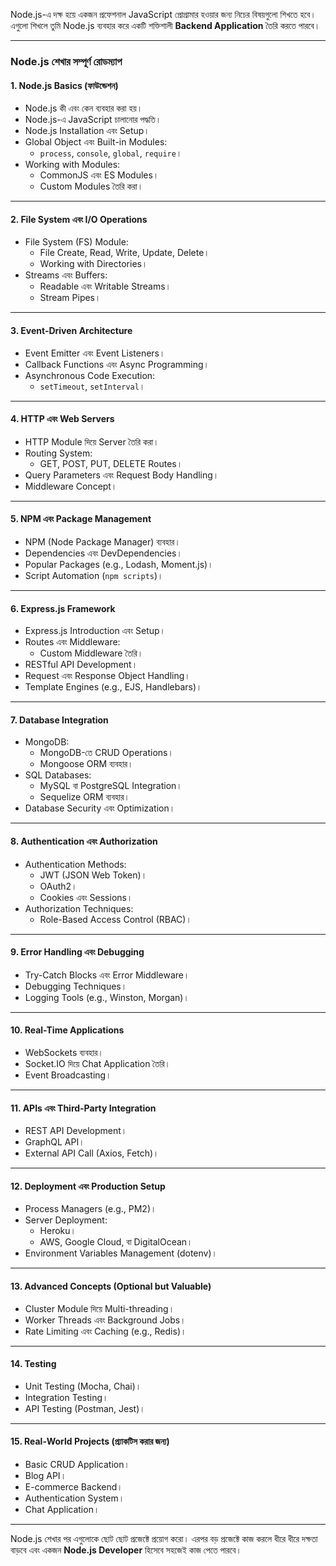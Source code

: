 Node.js-এ দক্ষ হয়ে একজন প্রফেশনাল JavaScript প্রোগ্রামার হওয়ার জন্য নিচের
বিষয়গুলো শিখতে হবে। এগুলো শিখলে তুমি Node.js ব্যবহার করে একটি শক্তিশালী
**Backend Application** তৈরি করতে পারবে।

---

### **Node.js শেখার সম্পূর্ণ রোডম্যাপ**

#### **1. Node.js Basics (ফাউন্ডেশন)**

- Node.js কী এবং কেন ব্যবহার করা হয়।
- Node.js-এ JavaScript চালানোর পদ্ধতি।
- Node.js Installation এবং Setup।
- Global Object এবং Built-in Modules:
  - `process`, `console`, `global`, `require`।
- Working with Modules:
  - CommonJS এবং ES Modules।
  - Custom Modules তৈরি করা।

---

#### **2. File System এবং I/O Operations**

- File System (FS) Module:
  - File Create, Read, Write, Update, Delete।
  - Working with Directories।
- Streams এবং Buffers:
  - Readable এবং Writable Streams।
  - Stream Pipes।

---

#### **3. Event-Driven Architecture**

- Event Emitter এবং Event Listeners।
- Callback Functions এবং Async Programming।
- Asynchronous Code Execution:
  - `setTimeout`, `setInterval`।

---

#### **4. HTTP এবং Web Servers**

- HTTP Module দিয়ে Server তৈরি করা।
- Routing System:
  - GET, POST, PUT, DELETE Routes।
- Query Parameters এবং Request Body Handling।
- Middleware Concept।

---

#### **5. NPM এবং Package Management**

- NPM (Node Package Manager) ব্যবহার।
- Dependencies এবং DevDependencies।
- Popular Packages (e.g., Lodash, Moment.js)।
- Script Automation (`npm scripts`)।

---

#### **6. Express.js Framework**

- Express.js Introduction এবং Setup।
- Routes এবং Middleware:
  - Custom Middleware তৈরি।
- RESTful API Development।
- Request এবং Response Object Handling।
- Template Engines (e.g., EJS, Handlebars)।

---

#### **7. Database Integration**

- MongoDB:
  - MongoDB-তে CRUD Operations।
  - Mongoose ORM ব্যবহার।
- SQL Databases:
  - MySQL বা PostgreSQL Integration।
  - Sequelize ORM ব্যবহার।
- Database Security এবং Optimization।

---

#### **8. Authentication এবং Authorization**

- Authentication Methods:
  - JWT (JSON Web Token)।
  - OAuth2।
  - Cookies এবং Sessions।
- Authorization Techniques:
  - Role-Based Access Control (RBAC)।

---

#### **9. Error Handling এবং Debugging**

- Try-Catch Blocks এবং Error Middleware।
- Debugging Techniques।
- Logging Tools (e.g., Winston, Morgan)।

---

#### **10. Real-Time Applications**

- WebSockets ব্যবহার।
- Socket.IO দিয়ে Chat Application তৈরি।
- Event Broadcasting।

---

#### **11. APIs এবং Third-Party Integration**

- REST API Development।
- GraphQL API।
- External API Call (Axios, Fetch)।

---

#### **12. Deployment এবং Production Setup**

- Process Managers (e.g., PM2)।
- Server Deployment:
  - Heroku।
  - AWS, Google Cloud, বা DigitalOcean।
- Environment Variables Management (dotenv)।

---

#### **13. Advanced Concepts (Optional but Valuable)**

- Cluster Module দিয়ে Multi-threading।
- Worker Threads এবং Background Jobs।
- Rate Limiting এবং Caching (e.g., Redis)।

---

#### **14. Testing**

- Unit Testing (Mocha, Chai)।
- Integration Testing।
- API Testing (Postman, Jest)।

---

#### **15. Real-World Projects (প্র্যাকটিস করার জন্য)**

- Basic CRUD Application।
- Blog API।
- E-commerce Backend।
- Authentication System।
- Chat Application।

---

Node.js শেখার পর এগুলোকে ছোট ছোট প্রজেক্টে প্রয়োগ করো। এরপর বড় প্রজেক্টে কাজ
করলে ধীরে ধীরে দক্ষতা বাড়বে এবং একজন **Node.js Developer** হিসেবে সহজেই কাজ পেতে
পারবে।
